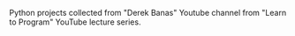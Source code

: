 Python projects collected from "Derek Banas" Youtube channel from "Learn to Program" YouTube lecture series.

